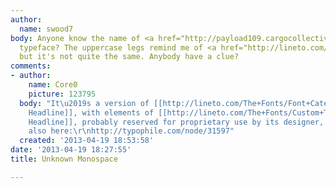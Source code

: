 ```yaml
---
author:
  name: swood7
body: Anyone know the name of <a href="http://payload109.cargocollective.com/1/4/154243/4494305/blue1.jpg">this</a>
  typeface? The uppercase legs remind me of <a href="http://lineto.com/The+Fonts/Font+Categories/Text+Fonts/Simple/">Simple</a>,
  but it's not quite the same. Anybody have a clue?
comments:
- author:
    name: Core0
    picture: 123795
  body: "It\u2019s a version of [[http://lineto.com/The+Fonts/Font+Categories/Headline+Fonts/Lutz+Headline/|Lutz
    Headline]], with elements of [[http://lineto.com/The+Fonts/Custom+Typefaces/Alpha+Headline/|Alpha
    Headline]], probably reserved for proprietary use by its designer, Cornel Windlin.\r\n\r\nSee
    also here:\r\nhttp://typophile.com/node/31597"
  created: '2013-04-19 18:53:58'
date: '2013-04-19 18:27:55'
title: Unknown Monospace

---
```

